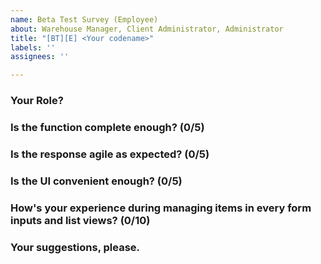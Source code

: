 ```yaml
---
name: Beta Test Survey (Employee)
about: Warehouse Manager, Client Administrator, Administrator
title: "[BT][E] <Your codename>"
labels: ''
assignees: ''

---
```


### Your Role?


### Is the function complete enough? (0/5)


### Is the response agile as expected? (0/5)


### Is the UI convenient enough? (0/5)


### How's your experience during managing items in every form inputs and list views? (0/10)



### Your suggestions, please.
